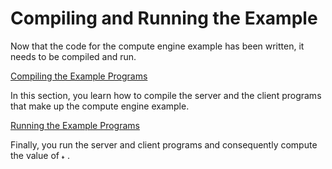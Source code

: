 
# Compiling and Running the Example

Now that the code for the compute engine example has been written, it needs to be compiled and run.

[Compiling the Example Programs](compiling.html)

In this section, you learn how to compile the server and the client programs that make up the compute engine example.

[Running the Example Programs](running.html)

Finally, you run the server and client programs and consequently compute the value of 
<img src="../figures/rmi/pi.gif " width="9 " height="9  " alt="the pi symbol" />.
